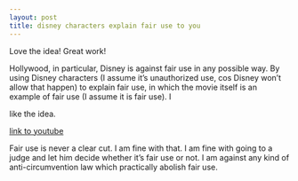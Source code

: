 ```yaml
---
layout: post
title: disney characters explain fair use to you
---
```


Love the idea! Great work!

Hollywood, in particular, Disney is against fair use in any possible way. By using Disney characters (I assume it’s unauthorized use, cos Disney won’t allow that happen) to explain fair use, in which the movie itself is an example of fair use (I assume it is fair use). I 

like the idea.

[link to youtube](http://www.youtube.com/watch?v=CJn_jC4FNDo)

Fair use is never a clear cut. I am fine with that. I am fine with going to a judge and let him decide whether it’s fair use or not. I am against any kind of anti-circumvention law which practically abolish fair use.

